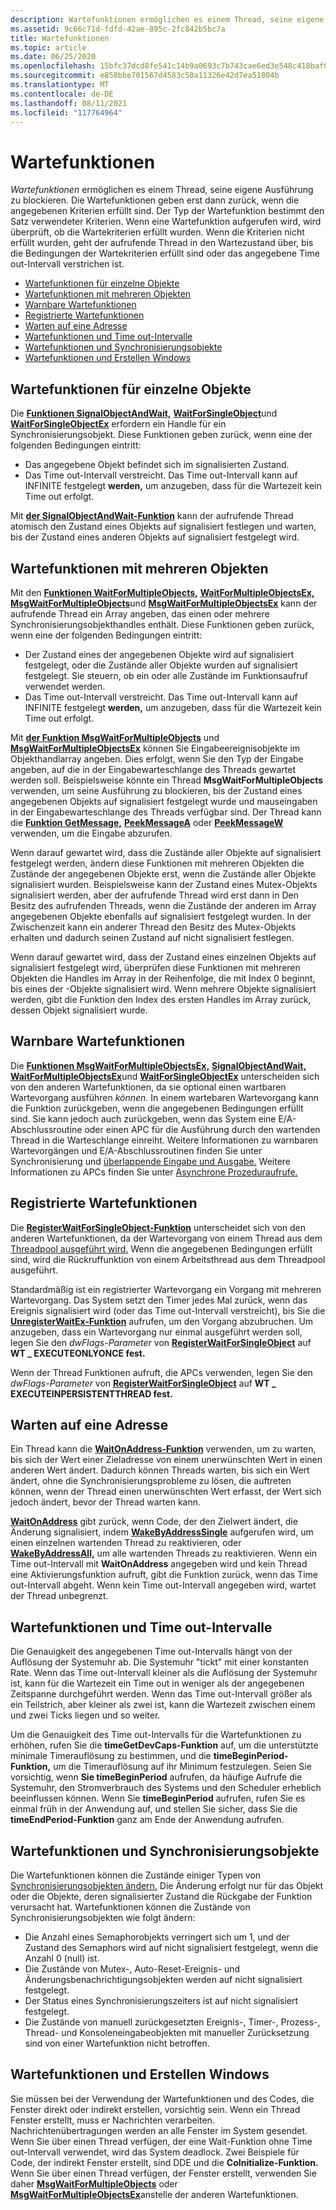 ```yaml
---
description: Wartefunktionen ermöglichen es einem Thread, seine eigene Ausführung zu blockieren.
ms.assetid: 9c66c71d-fdfd-42ae-895c-2fc842b5bc7a
title: Wartefunktionen
ms.topic: article
ms.date: 06/25/2020
ms.openlocfilehash: 15bfc37dcd8fe541c14b9a0693c7b743cae6ed3e548c418baf0585f078e6d59a
ms.sourcegitcommit: e858bbe701567d4583c50a11326e42d7ea51804b
ms.translationtype: MT
ms.contentlocale: de-DE
ms.lasthandoff: 08/11/2021
ms.locfileid: "117764964"
---
```

# <a name="wait-functions"></a>Wartefunktionen

*Wartefunktionen* ermöglichen es einem Thread, seine eigene Ausführung zu blockieren. Die Wartefunktionen geben erst dann zurück, wenn die angegebenen Kriterien erfüllt sind. Der Typ der Wartefunktion bestimmt den Satz verwendeter Kriterien. Wenn eine Wartefunktion aufgerufen wird, wird überprüft, ob die Wartekriterien erfüllt wurden. Wenn die Kriterien nicht erfüllt wurden, geht der aufrufende Thread in den Wartezustand über, bis die Bedingungen der Wartekriterien erfüllt sind oder das angegebene Time out-Intervall verstrichen ist.

-   [Wartefunktionen für einzelne Objekte](#single-object-wait-functions)
-   [Wartefunktionen mit mehreren Objekten](#multiple-object-wait-functions)
-   [Warnbare Wartefunktionen](#alertable-wait-functions)
-   [Registrierte Wartefunktionen](#registered-wait-functions)
-   [Warten auf eine Adresse](#waiting-on-an-address)
-   [Wartefunktionen und Time out-Intervalle](#wait-functions-and-time-out-intervals)
-   [Wartefunktionen und Synchronisierungsobjekte](#wait-functions-and-synchronization-objects)
-   [Wartefunktionen und Erstellen Windows](#wait-functions-and-creating-windows)

## <a name="single-object-wait-functions"></a>Wartefunktionen für einzelne Objekte

Die [**Funktionen SignalObjectAndWait,**](/windows/win32/api/synchapi/nf-synchapi-signalobjectandwait) [**WaitForSingleObject**](/windows/win32/api/synchapi/nf-synchapi-waitforsingleobject)und [**WaitForSingleObjectEx**](/windows/win32/api/synchapi/nf-synchapi-waitforsingleobjectex) erfordern ein Handle für ein Synchronisierungsobjekt. Diese Funktionen geben zurück, wenn eine der folgenden Bedingungen eintritt:

-   Das angegebene Objekt befindet sich im signalisierten Zustand.
-   Das Time out-Intervall verstreicht. Das Time out-Intervall kann auf INFINITE festgelegt **werden,** um anzugeben, dass für die Wartezeit kein Time out erfolgt.

Mit [**der SignalObjectAndWait-Funktion**](/windows/win32/api/synchapi/nf-synchapi-signalobjectandwait) kann der aufrufende Thread atomisch den Zustand eines Objekts auf signalisiert festlegen und warten, bis der Zustand eines anderen Objekts auf signalisiert festgelegt wird.

## <a name="multiple-object-wait-functions"></a>Wartefunktionen mit mehreren Objekten

Mit den [**Funktionen WaitForMultipleObjects,**](/windows/win32/api/synchapi/nf-synchapi-waitformultipleobjects) [**WaitForMultipleObjectsEx,**](/windows/win32/api/synchapi/nf-synchapi-waitformultipleobjectsex) [**MsgWaitForMultipleObjects**](/windows/desktop/api/Winuser/nf-winuser-msgwaitformultipleobjects)und [**MsgWaitForMultipleObjectsEx**](/windows/desktop/api/Winuser/nf-winuser-msgwaitformultipleobjectsex) kann der aufrufende Thread ein Array angeben, das einen oder mehrere Synchronisierungsobjekthandles enthält. Diese Funktionen geben zurück, wenn eine der folgenden Bedingungen eintritt:

-   Der Zustand eines der angegebenen Objekte wird auf signalisiert festgelegt, oder die Zustände aller Objekte wurden auf signalisiert festgelegt. Sie steuern, ob ein oder alle Zustände im Funktionsaufruf verwendet werden.
-   Das Time out-Intervall verstreicht. Das Time out-Intervall kann auf INFINITE festgelegt **werden,** um anzugeben, dass für die Wartezeit kein Time out erfolgt.

Mit [**der Funktion MsgWaitForMultipleObjects**](/windows/desktop/api/Winuser/nf-winuser-msgwaitformultipleobjects) und [**MsgWaitForMultipleObjectsEx**](/windows/desktop/api/Winuser/nf-winuser-msgwaitformultipleobjectsex) können Sie Eingabeereignisobjekte im Objekthandlarray angeben. Dies erfolgt, wenn Sie den Typ der Eingabe angeben, auf die in der Eingabewarteschlange des Threads gewartet werden soll. Beispielsweise könnte ein Thread **MsgWaitForMultipleObjects** verwenden, um seine Ausführung zu blockieren, bis der Zustand eines angegebenen Objekts auf signalisiert festgelegt wurde und mauseingaben in der Eingabewarteschlange des Threads verfügbar sind. Der Thread kann die [**Funktion GetMessage,**](/windows/win32/api/winuser/nf-winuser-getmessage) [**PeekMessageA**](/windows/win32/api/winuser/nf-winuser-peekmessagea) oder [**PeekMessageW**](/windows/win32/api/winuser/nf-winuser-peekmessagew) verwenden, um die Eingabe abzurufen.

Wenn darauf gewartet wird, dass die Zustände aller Objekte auf signalisiert festgelegt werden, ändern diese Funktionen mit mehreren Objekten die Zustände der angegebenen Objekte erst, wenn die Zustände aller Objekte signalisiert wurden. Beispielsweise kann der Zustand eines Mutex-Objekts signalisiert werden, aber der aufrufende Thread wird erst dann in Den Besitz des aufrufenden Threads, wenn die Zustände der anderen im Array angegebenen Objekte ebenfalls auf signalisiert festgelegt wurden. In der Zwischenzeit kann ein anderer Thread den Besitz des Mutex-Objekts erhalten und dadurch seinen Zustand auf nicht signalisiert festlegen.

Wenn darauf gewartet wird, dass der Zustand eines einzelnen Objekts auf signalisiert festgelegt wird, überprüfen diese Funktionen mit mehreren Objekten die Handles im Array in der Reihenfolge, die mit Index 0 beginnt, bis eines der -Objekte signalisiert wird. Wenn mehrere Objekte signalisiert werden, gibt die Funktion den Index des ersten Handles im Array zurück, dessen Objekt signalisiert wurde.

## <a name="alertable-wait-functions"></a>Warnbare Wartefunktionen

Die [**Funktionen MsgWaitForMultipleObjectsEx,**](/windows/desktop/api/Winuser/nf-winuser-msgwaitformultipleobjectsex) [**SignalObjectAndWait,**](/windows/win32/api/synchapi/nf-synchapi-signalobjectandwait) [**WaitForMultipleObjectsEx**](/windows/win32/api/synchapi/nf-synchapi-waitformultipleobjectsex)und [**WaitForSingleObjectEx**](/windows/win32/api/synchapi/nf-synchapi-waitforsingleobjectex) unterscheiden sich von den anderen Wartefunktionen, da sie optional einen wartbaren Wartevorgang ausführen *können.* In einem wartebaren Wartevorgang kann die Funktion zurückgeben, wenn die angegebenen Bedingungen erfüllt sind. Sie kann jedoch auch zurückgeben, wenn das System eine E/A-Abschlussroutine oder einen APC für die Ausführung durch den wartenden Thread in die Warteschlange einreiht. Weitere Informationen zu warnbaren Wartevorgängen und E/A-Abschlussroutinen finden Sie unter Synchronisierung und [überlappende Eingabe und Ausgabe.](synchronization-and-overlapped-input-and-output.md) Weitere Informationen zu APCs finden Sie unter [Asynchrone Prozeduraufrufe.](asynchronous-procedure-calls.md)

## <a name="registered-wait-functions"></a>Registrierte Wartefunktionen

Die [**RegisterWaitForSingleObject-Funktion**](/windows/desktop/api/WinBase/nf-winbase-registerwaitforsingleobject) unterscheidet sich von den anderen Wartefunktionen, da der Wartevorgang von einem Thread aus dem [Threadpool ausgeführt wird.](../procthread/thread-pooling.md) Wenn die angegebenen Bedingungen erfüllt sind, wird die Rückruffunktion von einem Arbeitsthread aus dem Threadpool ausgeführt.

Standardmäßig ist ein registrierter Wartevorgang ein Vorgang mit mehreren Wartevorgang. Das System setzt den Timer jedes Mal zurück, wenn das Ereignis signalisiert wird (oder das Time out-Intervall verstreicht), bis Sie die [**UnregisterWaitEx-Funktion**](unregisterwaitex.md) aufrufen, um den Vorgang abzubruchen. Um anzugeben, dass ein Wartevorgang nur einmal ausgeführt werden soll, legen Sie den *dwFlags-Parameter* von [**RegisterWaitForSingleObject**](/windows/desktop/api/WinBase/nf-winbase-registerwaitforsingleobject) auf **WT \_ EXECUTEONLYONCE fest.**

Wenn der Thread Funktionen aufruft, die APCs verwenden, legen Sie den *dwFlags-Parameter* von [**RegisterWaitForSingleObject**](/windows/desktop/api/WinBase/nf-winbase-registerwaitforsingleobject) auf **WT \_ EXECUTEINPERSISTENTTHREAD fest.**

## <a name="waiting-on-an-address"></a>Warten auf eine Adresse

Ein Thread kann die [**WaitOnAddress-Funktion**](/windows/desktop/api/SynchAPI/nf-synchapi-waitonaddress) verwenden, um zu warten, bis sich der Wert einer Zieladresse von einem unerwünschten Wert in einen anderen Wert ändert. Dadurch können Threads warten, bis sich ein Wert ändert, ohne die Synchronisierungsprobleme zu lösen, die auftreten können, wenn der Thread einen unerwünschten Wert erfasst, der Wert sich jedoch ändert, bevor der Thread warten kann.

[**WaitOnAddress**](/windows/desktop/api/SynchAPI/nf-synchapi-waitonaddress) gibt zurück, wenn Code, der den Zielwert ändert, die Änderung signalisiert, indem [**WakeByAddressSingle**](/windows/desktop/api/SynchAPI/nf-synchapi-wakebyaddresssingle) aufgerufen wird, um einen einzelnen wartenden Thread zu reaktivieren, oder [**WakeByAddressAll,**](/windows/desktop/api/SynchAPI/nf-synchapi-wakebyaddressall) um alle wartenden Threads zu reaktivieren. Wenn ein Time out-Intervall mit **WaitOnAddress** angegeben wird und kein Thread eine Aktivierungsfunktion aufruft, gibt die Funktion zurück, wenn das Time out-Intervall abgeht. Wenn kein Time out-Intervall angegeben wird, wartet der Thread unbegrenzt.

## <a name="wait-functions-and-time-out-intervals"></a>Wartefunktionen und Time out-Intervalle

Die Genauigkeit des angegebenen Time out-Intervalls hängt von der Auflösung der Systemuhr ab. Die Systemuhr "tickt" mit einer konstanten Rate. Wenn das Time out-Intervall kleiner als die Auflösung der Systemuhr ist, kann für die Wartezeit ein Time out in weniger als der angegebenen Zeitspanne durchgeführt werden. Wenn das Time out-Intervall größer als ein Teilstrich, aber kleiner als zwei ist, kann die Wartezeit zwischen einem und zwei Ticks liegen und so weiter.

Um die Genauigkeit des Time out-Intervalls für die Wartefunktionen zu erhöhen, rufen Sie die **timeGetDevCaps-Funktion** auf, um die unterstützte minimale Timerauflösung zu bestimmen, und die **timeBeginPeriod-Funktion,** um die Timerauflösung auf ihr Minimum festzulegen. Seien Sie vorsichtig, wenn **Sie timeBeginPeriod** aufrufen, da häufige Aufrufe die Systemuhr, den Stromverbrauch des Systems und den Scheduler erheblich beeinflussen können. Wenn Sie **timeBeginPeriod** aufrufen, rufen Sie es einmal früh in der Anwendung auf, und stellen Sie sicher, dass Sie die **timeEndPeriod-Funktion** ganz am Ende der Anwendung aufrufen.

## <a name="wait-functions-and-synchronization-objects"></a>Wartefunktionen und Synchronisierungsobjekte

Die Wartefunktionen können die Zustände einiger Typen von [Synchronisierungsobjekten ändern.](synchronization-objects.md) Die Änderung erfolgt nur für das Objekt oder die Objekte, deren signalisierter Zustand die Rückgabe der Funktion verursacht hat. Wartefunktionen können die Zustände von Synchronisierungsobjekten wie folgt ändern:

-   Die Anzahl eines Semaphorobjekts verringert sich um 1, und der Zustand des Semaphors wird auf nicht signalisiert festgelegt, wenn die Anzahl 0 (null) ist.
-   Die Zustände von Mutex-, Auto-Reset-Ereignis- und Änderungsbenachrichtigungsobjekten werden auf nicht signalisiert festgelegt.
-   Der Status eines Synchronisierungszeiters ist auf nicht signalisiert festgelegt.
-   Die Zustände von manuell zurückgesetzten Ereignis-, Timer-, Prozess-, Thread- und Konsoleneingabeobjekten mit manueller Zurücksetzung sind von einer Wartefunktion nicht betroffen.

## <a name="wait-functions-and-creating-windows"></a>Wartefunktionen und Erstellen Windows

Sie müssen bei der Verwendung der Wartefunktionen und des Codes, die Fenster direkt oder indirekt erstellen, vorsichtig sein. Wenn ein Thread Fenster erstellt, muss er Nachrichten verarbeiten. Nachrichtenübertragungen werden an alle Fenster im System gesendet. Wenn Sie über einen Thread verfügen, der eine Wait-Funktion ohne Time out-Intervall verwendet, wird das System deadlock. Zwei Beispiele für Code, der indirekt Fenster erstellt, sind DDE und die **CoInitialize-Funktion.** Wenn Sie über einen Thread verfügen, der Fenster erstellt, verwenden Sie daher [**MsgWaitForMultipleObjects**](/windows/desktop/api/Winuser/nf-winuser-msgwaitformultipleobjects) oder [**MsgWaitForMultipleObjectsEx**](/windows/desktop/api/Winuser/nf-winuser-msgwaitformultipleobjectsex)anstelle der anderen Wartefunktionen.

 

 
